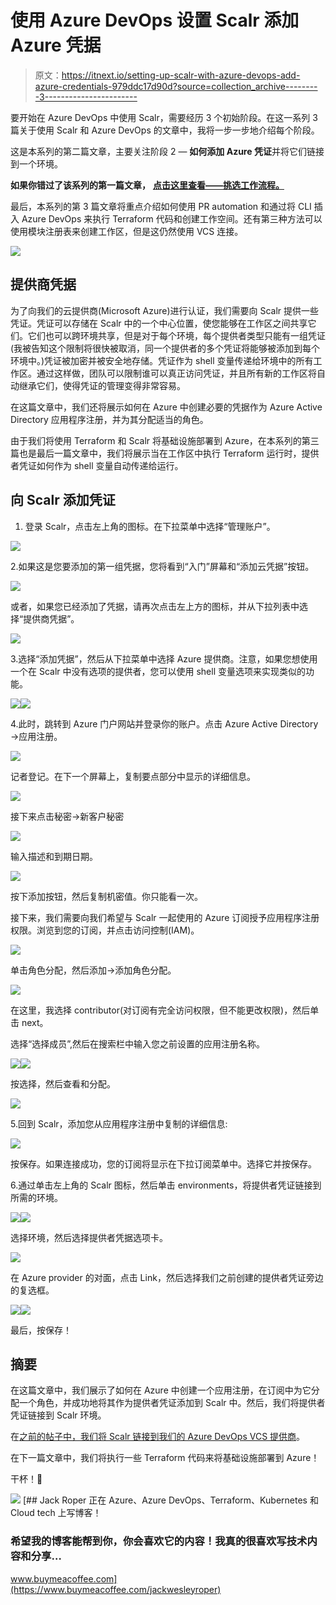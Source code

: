 # 使用 Azure DevOps 设置 Scalr 添加 Azure 凭据

> 原文：<https://itnext.io/setting-up-scalr-with-azure-devops-add-azure-credentials-979ddc17d90d?source=collection_archive---------3----------------------->

要开始在 Azure DevOps 中使用 Scalr，需要经历 3 个初始阶段。在这一系列 3 篇关于使用 Scalr 和 Azure DevOps 的文章中，我将一步一步地介绍每个阶段。

这是本系列的第二篇文章，主要关注阶段 2 — **如何添加 Azure 凭证**并将它们链接到一个环境。

**如果你错过了该系列的第一篇文章，** [**点击这里查看——挑选工作流程。**](/setting-up-scalr-with-azure-devops-picking-a-workflow-d91124a4748c)

最后，本系列的第 3 篇文章将重点介绍如何使用 PR automation 和通过将 CLI 插入 Azure DevOps 来执行 Terraform 代码和创建工作空间。还有第三种方法可以使用模块注册表来创建工作区，但是这仍然使用 VCS 连接。

![](img/098468f3dede67997b31f0e3d47b3d88.png)

## 提供商凭据

为了向我们的云提供商(Microsoft Azure)进行认证，我们需要向 Scalr 提供一些凭证。凭证可以存储在 Scalr 中的一个中心位置，使您能够在工作区之间共享它们。它们也可以跨环境共享，但是对于每个环境，每个提供者类型只能有一组凭证(我被告知这个限制将很快被取消，同一个提供者的多个凭证将能够被添加到每个环境中。)凭证被加密并被安全地存储。凭证作为 shell 变量传递给环境中的所有工作区。通过这样做，团队可以限制谁可以真正访问凭证，并且所有新的工作区将自动继承它们，使得凭证的管理变得非常容易。

在这篇文章中，我们还将展示如何在 Azure 中创建必要的凭据作为 Azure Active Directory 应用程序注册，并为其分配适当的角色。

由于我们将使用 Terraform 和 Scalr 将基础设施部署到 Azure，在本系列的第三篇也是最后一篇文章中，我们将展示当在工作区中执行 Terraform 运行时，提供者凭证如何作为 shell 变量自动传递给运行。

## 向 Scalr 添加凭证

1.  登录 Scalr，点击左上角的图标。在下拉菜单中选择“管理账户”。

![](img/e6b62102dc33ec2135a1bf175988a2df.png)

2.如果这是您要添加的第一组凭据，您将看到“入门”屏幕和“添加云凭据”按钮。

![](img/d1e906e4e206259ba6e80a90930b4b57.png)

或者，如果您已经添加了凭据，请再次点击左上方的图标，并从下拉列表中选择“提供商凭据”。

![](img/0d0c256251a5c797a712b77a28a8ce61.png)

3.选择“添加凭据”，然后从下拉菜单中选择 Azure 提供商。注意，如果您想使用一个在 Scalr 中没有选项的提供者，您可以使用 shell 变量选项来实现类似的功能。

![](img/cc5ab12b19ba8dd2da54dacdb59bbb9d.png)![](img/096f8afd04b83eebe8e3aa433a1d4a1a.png)

4.此时，跳转到 Azure 门户网站并登录你的账户。点击 Azure Active Directory →应用注册。

![](img/d70ef2f533720983822f46ece82dab2b.png)

记者登记。在下一个屏幕上，复制要点部分中显示的详细信息。

![](img/196158d687cc30ebc1d3f79be85ae221.png)

接下来点击秘密->新客户秘密

![](img/b72d1570ad863dcdba687df7cf649e49.png)

输入描述和到期日期。

![](img/f9bacb1f79944764e7a3fa96cbd66017.png)

按下添加按钮，然后复制机密值。你只能看一次。

接下来，我们需要向我们希望与 Scalr 一起使用的 Azure 订阅授予应用程序注册权限。浏览到您的订阅，并点击访问控制(IAM)。

![](img/19c5159ebac75c409bd796670b6d5bfb.png)

单击角色分配，然后添加->添加角色分配。

![](img/e11062532c1535bd8f1c49f1e2b2b72b.png)

在这里，我选择 contributor(对订阅有完全访问权限，但不能更改权限)，然后单击 next。

选择“选择成员”,然后在搜索栏中输入您之前设置的应用注册名称。

![](img/d5c916b0482a44cb87c64dca3475d70d.png)![](img/bbfc2c0dbc7d2e4a43a4977d1e2cfca8.png)

按选择，然后查看和分配。

![](img/39d3d979945229853ea369960691c4d6.png)

5.回到 Scalr，添加您从应用程序注册中复制的详细信息:

![](img/712d4f1d699912ca6b5ad99a24da5141.png)

按保存。如果连接成功，您的订阅将显示在下拉订阅菜单中。选择它并按保存。

6.通过单击左上角的 Scalr 图标，然后单击 environments，将提供者凭证链接到所需的环境。

![](img/5aed371ee1ed569ec8ac3237317dccdd.png)![](img/c3907898f0b4ccb88c06f6e58985fdca.png)

选择环境，然后选择提供者凭据选项卡。

![](img/3b411391d9abb248c5a4f89b48e88280.png)

在 Azure provider 的对面，点击 Link，然后选择我们之前创建的提供者凭证旁边的复选框。

![](img/edda9039daea391732df47c09782a6fe.png)![](img/cf61010d6c18765c9acc82f30f731f3e.png)

最后，按保存！

## 摘要

在这篇文章中，我们展示了如何在 Azure 中创建一个应用注册，在订阅中为它分配一个角色，并成功地将其作为提供者凭证添加到 Scalr 中。然后，我们将提供者凭证链接到 Scalr 环境。

在[之前的帖子中，我们将 Scalr 链接到我们的 Azure DevOps VCS 提供商](/setting-up-scalr-with-azure-devops-picking-a-workflow-d91124a4748c)。

在下一篇文章中，我们将执行一些 Terraform 代码来将基础设施部署到 Azure！

干杯！🍻

![](img/7719a662c95d837aa94b3f1836514491.png)[](https://www.buymeacoffee.com/jackwesleyroper) [## Jack Roper 正在 Azure、Azure DevOps、Terraform、Kubernetes 和 Cloud tech 上写博客！

### 希望我的博客能帮到你，你会喜欢它的内容！我真的很喜欢写技术内容和分享…

www.buymeacoffee.com](https://www.buymeacoffee.com/jackwesleyroper)